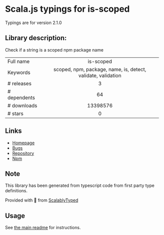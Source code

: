 
# Scala.js typings for is-scoped

Typings are for version 2.1.0

## Library description:
Check if a string is a scoped npm package name

|                    |                 |
| ------------------ | :-------------: |
| Full name          | is-scoped |
| Keywords           | scoped, npm, package, name, is, detect, validate, validation |
| # releases         | 3 |
| # dependents       | 64 |
| # downloads        | 13398576 |
| # stars            | 0 |

## Links
- [Homepage](https://github.com/sindresorhus/is-scoped#readme)
- [Bugs](https://github.com/sindresorhus/is-scoped/issues)
- [Repository](https://github.com/sindresorhus/is-scoped)
- [Npm](https://www.npmjs.com/package/is-scoped)
    


## Note
This library has been generated from typescript code from first party type definitions.

Provided with :purple_heart: from [ScalablyTyped](https://github.com/oyvindberg/ScalablyTyped)

## Usage
See [the main readme](../../readme.md) for instructions.


